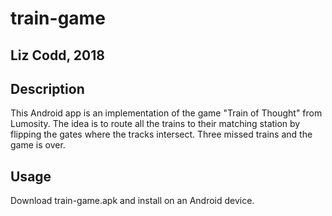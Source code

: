 # train-game
## Liz Codd, 2018

## Description
This Android app is an implementation of the game "Train of Thought" from Lumosity. The idea is to route all the trains to their matching station by flipping the gates where the tracks intersect. Three missed trains and the game is over.

## Usage
Download train-game.apk and install on an Android device.
